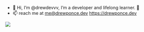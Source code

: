 - 👋 Hi, I’m @drewdevvv, I’m a developer and lifelong learner. 🌱
- 📫 reach me at <a href="mailto:me@drewponce.dev">me@drewponce.dev</a>
https://drewponce.dev



<img src="https://github-profile-trophy.vercel.app/?username=drewdevvv&title=-Stars,-Followers" />
<!---
drewdevvv/drewdevvv is a ✨ special ✨ repository because its `README.md` (this file) appears on your GitHub profile.
You can click the Preview link to take a look at your changes.
--->
